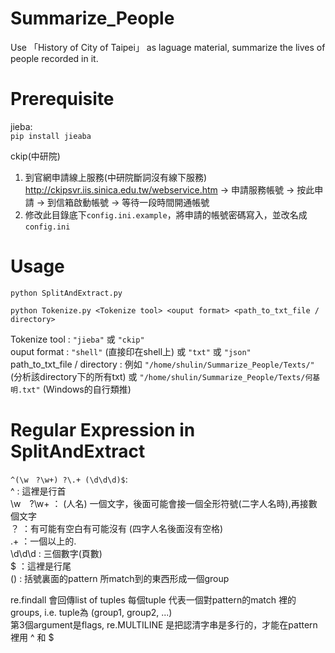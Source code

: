 # Summarize_People
Use 「History of City of Taipei」 as laguage material, summarize the lives of people recorded in it. 
  
# Prerequisite
jieba:  
`pip install jieaba`
  
ckip(中研院)  
1. 到官網申請線上服務(中研院斷詞沒有線下服務)
http://ckipsvr.iis.sinica.edu.tw/webservice.htm → 申請服務帳號 → 按此申請 → 到信箱啟動帳號 → 等待一段時間開通帳號  
2. 修改此目錄底下`config.ini.example`，將申請的帳號密碼寫入，並改名成`config.ini`  

# Usage
`python SplitAndExtract.py`  
  
`python Tokenize.py <Tokenize tool> <ouput format> <path_to_txt_file / directory>`  
  
Tokenize tool : `"jieba"` 或 `"ckip"`  
ouput format : `"shell"` (直接印在shell上) 或 `"txt"` 或 `"json"`  
path_to_txt_file / directory : 例如 `"/home/shulin/Summarize_People/Texts/"`(分析該directory下的所有txt) 或 `"/home/shulin/Summarize_People/Texts/何基明.txt"` (Windows的自行類推)  
  
# Regular Expression in SplitAndExtract
`^(\w　?\w+) ?\.+ (\d\d\d)$`:  
^ : 這裡是行首  
\w　?\w+ ： (人名) 一個文字，後面可能會接一個全形符號(二字人名時),再接數個文字  
 ？ ：有可能有空白有可能沒有 (四字人名後面沒有空格)  
\.+ ：一個以上的.  
\d\d\d : 三個數字(頁數)  
$ ：這裡是行尾  
() : 括號裏面的pattern 所match到的東西形成一個group  
  
re.findall 會回傳list of tuples
每個tuple 代表一個對pattern的match 裡的groups, i.e. tuple為 (group1, group2, ...)  
第3個argument是flags, re.MULTILINE 是把認清字串是多行的，才能在pattern裡用 ^ 和 $

